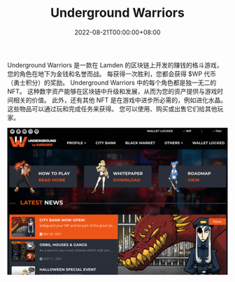 ﻿---
title: "Underground Warriors"
description: "Underground Warriors 是在 Lamden 的区块链上开发的一款赚钱的格斗游戏，您可以在其中
NFT 角色为金钱和名誉而战。"
date: 2022-08-21T00:00:00+08:00
lastmod: 2022-08-21T00:00:00+08:00
draft: false
authors: ["boogArno"]
featuredImage: "underground-warriors.png"
tags: ["NFT Games","Underground Warriors"]
categories: ["nfts"]
nfts: ["NFT Games"]
blockchain: "Other"
website: "https://undergroundwarriors.io/"
twitter: "https://twitter.com/under_warriors"
discord: "https://discord.com/invite/3ceZuCVRmm"
telegram: "https://t.me/underground_warriors"
github: ""
youtube: ""
twitch: ""
facebook: ""
instagram: "https://www.instagram.com/_undergroundwarriors/"
reddit: ""
medium: "https://undergroundwarriors.medium.com/"
steam: ""
gitbook: ""
googleplay: ""
appstore: ""
status: "Live"
weight: 
lightgallery: true
toc: true
pinned: false
recommend: false
recommend1: false
---
Underground Warriors 是一款在 Lamden 的区块链上开发的赚钱的格斗游戏，您的角色在地下为金钱和名誉而战。 每获得一次胜利，您都会获得 $WP 代币（勇士积分）的奖励。
Underground Warriors 中的每个角色都是独一无二的 NFT。 这种数字资产能够在区块链中升级和发展，从而为您的资产提供与游戏时间相关的价值。
此外，还有其他 NFT 是在游戏中进步所必需的，例如进化水晶。 这些物品可以通过玩和完成任务来获得。 您可以使用、购买或出售它们给其他玩家。

![undergroundwarriors-dapp-games-other-image1_415f7b3c231fd2b2a9222e29313f106a](undergroundwarriors-dapp-games-other-image1_415f7b3c231fd2b2a9222e29313f106a.png)